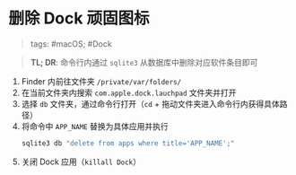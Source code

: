 # 删除 Dock 顽固图标

> tags: #macOS; #Dock

> **TL; DR**: 命令行内通过 `sqlite3` 从数据库中删除对应软件条目即可

1. Finder 内前往文件夹 `/private/var/folders/`
2. 在当前文件夹内搜索 `com.apple.dock.lauchpad` 文件夹并打开
3. 选择 `db` 文件夹，通过命令行打开（`cd` + 拖动文件夹进入命令行内获得具体路径）
4. 将命令中 `APP_NAME` 替换为具体应用并执行
	```zsh
	sqlite3 db "delete from apps where title='APP_NAME';"
	```
5. 关闭 Dock 应用（`killall Dock`）

